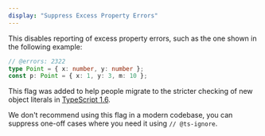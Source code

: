 ```yaml
---
display: "Suppress Excess Property Errors"
---
```


This disables reporting of excess property errors, such as the one shown in the following example:

```ts twoslash
// @errors: 2322
type Point = { x: number, y: number };
const p: Point = { x: 1, y: 3, m: 10 };
```

This flag was added to help people migrate to the stricter checking of new object literals in [TypeScript 1.6](/docs/handbook/release-notes/typescript-1-6.html#stricter-object-literal-assignment-checks). 

We don't recommend using this flag in a modern codebase, you can suppress one-off cases where you need it using `// @ts-ignore`.
